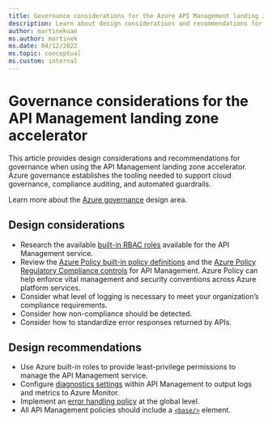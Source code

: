```yaml
---
title: Governance considerations for the Azure API Management landing zone accelerator
description: Learn about design considerations and recommendations for governance in the Azure API Management landing zone accelerator
author: martinekuan
ms.author: martinek
ms.date: 04/12/2022
ms.topic: conceptual
ms.custom: internal
---
```


# Governance considerations for the API Management landing zone accelerator

This article provides design considerations and recommendations for governance when using the API Management landing zone accelerator. Azure governance establishes the tooling needed to support cloud governance, compliance auditing, and automated guardrails.

Learn more about the [Azure governance](../../../ready/landing-zone/design-area/governance.md) design area.

## Design considerations

- Research the available [built-in RBAC roles](/azure/api-management/api-management-role-based-access-control) available for the API Management service.
- Review the [Azure Policy built-in policy definitions](/azure/api-management/policy-reference) and the [Azure Policy Regulatory Compliance controls](/azure/api-management/security-controls-policy) for API Management. Azure Policy can help enforce vital management and security conventions across Azure platform services.
- Consider what level of logging is necessary to meet your organization’s compliance requirements.
- Consider how non-compliance should be detected.
- Consider how to standardize error responses returned by APIs.

## Design recommendations

- Use Azure built-in roles to provide least-privilege permissions to manage the API Management service.
- Configure [diagnostics settings](/azure/api-management/api-management-howto-use-azure-monitor) within API Management to output logs and metrics to Azure Monitor.
- Implement an [error handling policy](/azure/api-management/api-management-error-handling-policies) at the global level.
- All API Management policies should include a [`<base/>`](/azure/api-management/set-edit-policies#use-base-element-to-set-policy-evaluation-order) element.
